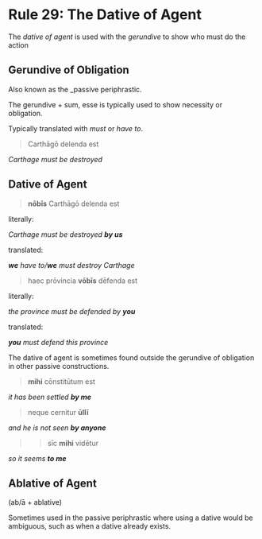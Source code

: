 # Rule 29: The Dative of Agent

The _dative of agent_ is used with the _gerundive_ to show who must do the action

## Gerundive of Obligation

Also known as the _passive periphrastic. 

The gerundive + sum, esse is typically used to show necessity or obligation.

Typically translated with _must_ or _have to_.

> Carthāgō delenda est

_Carthage must be destroyed_

## Dative of Agent

> **nōbīs** Carthāgō delenda est

literally:

_Carthage must be destroyed **by us**_

translated:

_**we** have to/**we** must destroy Carthage_

> haec prōvincia **vōbīs** dēfenda est

literally:

_the province must be defended by **you**_

translated:

_**you** must defend this province_

The dative of agent is sometimes found outside the gerundive of obligation in other passive constructions.

> **mihi** cōnstitūtum est

_it has been settled **by me**_

> neque cernitur **ūllī**

_and he is not seen **by anyone**_

>> sīc **mihi** vidētur

_so it seems **to me**_

## Ablative of Agent

(ab/ā + ablative)

Sometimes used in the passive periphrastic where using a dative would be ambiguous, such as when a dative already exists. 
